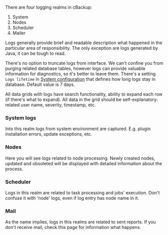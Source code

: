 There are four logging realms in cBackup:
1. System
2. Nodes
3. Scheduler
4. Mailer

Logs generally provide brief and readable description what happened in the particular area of responsibility. The only exception are logs generated by Java, it can be tough to read.

There's no option to truncate logs from interface. We can't confine you from purging related database tables, however logs can provide valuable information for diagnostics, so it's better to leave them. There's a setting `Logs lifetime` in [System configuration](system-configuration) that defines how long logs stay in database. Default value is 7 days.

All data grids with logs have search functionality, ability to expand each row (if there's what to expand). All data in the grid should be self-explanatory: related user name, severity, timestamp, etc.

### System logs

Into this realm logs from system environment are captured. E.g. plugin installation errors, update exceptions, etc. 

### Nodes

Here you will see logs related to node processing. Newly created nodes, updated and obsoleted will be displayed with detailed information about the process.

### Scheduler

Logs in this realm are related to task processing and jobs' execution. Don't confuse it with 'node' logs, even if log entry has node name in it.

### Mail

As the name implies, logs in this realms are related to sent reports. If you don't receive mail, check this page for information what happens.
